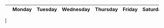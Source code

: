 | | Monday | Tuesday | Wednesday | Thursday | Friday | Saturday | Sunday |
| ---- | ---- | ---- | ---- | ---- | ---- | ---- | ---- | 
| 